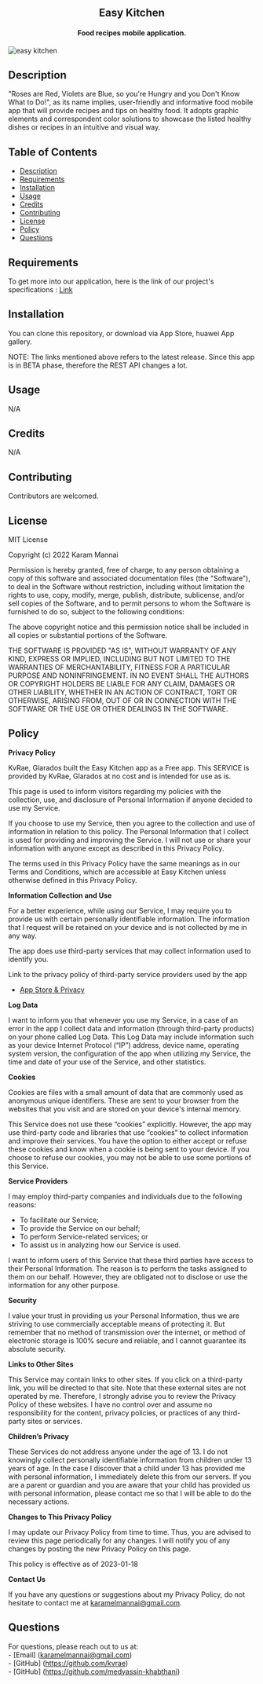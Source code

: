 <h2 align="center"><b>Easy Kitchen</b></h2>
<h4 align="center">Food recipes mobile application.</h4>

![easy kitchen](https://github.com/KvRae/Easy-Kitchen/assets/58667227/2fccf9a8-ab3d-42b8-8862-8a2a3fff477f)


  ## Description

"Roses are Red, Violets are Blue, so you're Hungry and you Don't Know What to Do!",
as its name implies, user-friendly and informative food mobile app that will provide recipes and tips on healthy food. It adopts graphic elements and correspondent color solutions to showcase the listed healthy dishes or recipes in an intuitive and visual way.

  ## Table of Contents
  - [Description](#description)
  - [Requirements](#requirements)
  - [Installation](#installation)
  - [Usage](#usage)
  - [Credits](#credits)
  - [Contributing](#contributing)
  - [License](#license)
  - [Policy](#Policy)
  - [Questions](#questions)
  
  ## Requirements
  To get more into our application, here is the link of our project's specifications : [Link](https://docs.google.com/document/d/1JPOoeVi4zhh0dRaGI5FAmBIi-SBxxCzN/edit?usp=sharing&ouid=105148018597387491435&rtpof=true&sd=true)

  ## Installation
   You can clone this repository, or download via App Store, huawei App gallery.

  NOTE: The links mentioned above refers to the latest release. Since this app is in BETA phase, therefore the REST API changes a lot.

  ## Usage
  N/A

  ## Credits
  N/A

  ## Contributing
  Contributors are welcomed.

  ## License
 
 MIT License

Copyright (c) 2022 Karam Mannai

Permission is hereby granted, free of charge, to any person obtaining a copy
of this software and associated documentation files (the "Software"), to deal
in the Software without restriction, including without limitation the rights
to use, copy, modify, merge, publish, distribute, sublicense, and/or sell
copies of the Software, and to permit persons to whom the Software is
furnished to do so, subject to the following conditions:

The above copyright notice and this permission notice shall be included in all
copies or substantial portions of the Software.

THE SOFTWARE IS PROVIDED "AS IS", WITHOUT WARRANTY OF ANY KIND, EXPRESS OR
IMPLIED, INCLUDING BUT NOT LIMITED TO THE WARRANTIES OF MERCHANTABILITY,
FITNESS FOR A PARTICULAR PURPOSE AND NONINFRINGEMENT. IN NO EVENT SHALL THE
AUTHORS OR COPYRIGHT HOLDERS BE LIABLE FOR ANY CLAIM, DAMAGES OR OTHER
LIABILITY, WHETHER IN AN ACTION OF CONTRACT, TORT OR OTHERWISE, ARISING FROM,
OUT OF OR IN CONNECTION WITH THE SOFTWARE OR THE USE OR OTHER DEALINGS IN THE
SOFTWARE.

  ## Policy
  
  **Privacy Policy**

KvRae, Glarados built the Easy Kitchen app as a Free app. This SERVICE is provided by KvRae, Glarados at no cost and is intended for use as is.

This page is used to inform visitors regarding my policies with the collection, use, and disclosure of Personal Information if anyone decided to use my Service.

If you choose to use my Service, then you agree to the collection and use of information in relation to this policy. The Personal Information that I collect is used for providing and improving the Service. I will not use or share your information with anyone except as described in this Privacy Policy.

The terms used in this Privacy Policy have the same meanings as in our Terms and Conditions, which are accessible at Easy Kitchen unless otherwise defined in this Privacy Policy.

**Information Collection and Use**

For a better experience, while using our Service, I may require you to provide us with certain personally identifiable information. The information that I request will be retained on your device and is not collected by me in any way.

The app does use third-party services that may collect information used to identify you.

Link to the privacy policy of third-party service providers used by the app

*   [App Store & Privacy](https://www.apple.com/legal/privacy/data/en/app-store/)

**Log Data**

I want to inform you that whenever you use my Service, in a case of an error in the app I collect data and information (through third-party products) on your phone called Log Data. This Log Data may include information such as your device Internet Protocol (“IP”) address, device name, operating system version, the configuration of the app when utilizing my Service, the time and date of your use of the Service, and other statistics.

**Cookies**

Cookies are files with a small amount of data that are commonly used as anonymous unique identifiers. These are sent to your browser from the websites that you visit and are stored on your device's internal memory.

This Service does not use these “cookies” explicitly. However, the app may use third-party code and libraries that use “cookies” to collect information and improve their services. You have the option to either accept or refuse these cookies and know when a cookie is being sent to your device. If you choose to refuse our cookies, you may not be able to use some portions of this Service.

**Service Providers**

I may employ third-party companies and individuals due to the following reasons:

*   To facilitate our Service;
*   To provide the Service on our behalf;
*   To perform Service-related services; or
*   To assist us in analyzing how our Service is used.

I want to inform users of this Service that these third parties have access to their Personal Information. The reason is to perform the tasks assigned to them on our behalf. However, they are obligated not to disclose or use the information for any other purpose.

**Security**

I value your trust in providing us your Personal Information, thus we are striving to use commercially acceptable means of protecting it. But remember that no method of transmission over the internet, or method of electronic storage is 100% secure and reliable, and I cannot guarantee its absolute security.

**Links to Other Sites**

This Service may contain links to other sites. If you click on a third-party link, you will be directed to that site. Note that these external sites are not operated by me. Therefore, I strongly advise you to review the Privacy Policy of these websites. I have no control over and assume no responsibility for the content, privacy policies, or practices of any third-party sites or services.

**Children’s Privacy**

These Services do not address anyone under the age of 13. I do not knowingly collect personally identifiable information from children under 13 years of age. In the case I discover that a child under 13 has provided me with personal information, I immediately delete this from our servers. If you are a parent or guardian and you are aware that your child has provided us with personal information, please contact me so that I will be able to do the necessary actions.

**Changes to This Privacy Policy**

I may update our Privacy Policy from time to time. Thus, you are advised to review this page periodically for any changes. I will notify you of any changes by posting the new Privacy Policy on this page.

This policy is effective as of 2023-01-18

**Contact Us**

If you have any questions or suggestions about my Privacy Policy, do not hesitate to contact me at karamelmannai@gmail.com.

  ## Questions

  For questions, please reach out to us at: <br>
    - [Email] (karamelmannai@gmail.com) <br>
    - [GitHub] (https://github.com/kvrae) <br>
    - [GitHub] (https://github.com/medyassin-khabthani)
